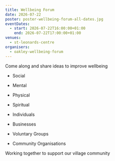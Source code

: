 ```yaml
---
title: Wellbeing Forum
date: 2026-07-22
poster: poster-wellbeing-forum-all-dates.jpg
eventDates:
  - start: 2026-07-22T16:00:00+01:00
    end: 2026-07-22T17:00:00+01:00
venues:
  - st-leonards-centre
organisers:
  - oakley-wellbeing-forum
---
```


Come along and share ideas to improve wellbeing

* Social
* Mental
* Physical
* Spiritual



* Individuals
* Businesses
* Voluntary Groups
* Community Organisations



Working together to support our village community

